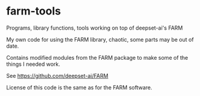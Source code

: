 # farm-tools
Programs, library functions, tools working on top of deepset-ai's FARM


My own code for using the FARM library, chaotic, some parts may be out of date.

Contains modified modules from the FARM package to make some of the things I needed work.


See https://github.com/deepset-ai/FARM

License of this code is the same as for the FARM software.
